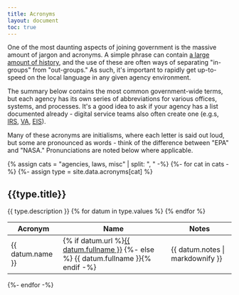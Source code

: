 ```yaml
---
title: Acronyms
layout: document
toc: true
---
```


One of the most daunting aspects of joining government is the massive amount of jargon and acronyms. A simple phrase can contain [a large amount of history](https://memory-alpha.fandom.com/wiki/Darmok_%28episode%29), and the use of these are often ways of separating "in-groups" from "out-groups." As such, it's important to rapidly get up-to-speed on the local language in any given agency environment.

The summary below contains the most common government-wide terms, but each agency has its own series of abbreviations for various offices, systems, and processes. It's a good idea to ask if your agency has a list documented already - digital service teams also often create one (e.g.s, [IRS](https://github.com/usds/irs-acronyms/blob/main/acronyms.csv), [VA](https://github.com/department-of-veterans-affairs/acronyms/blob/master/acronyms.csv), [EIS](https://github.com/AlaskaDHSS/EIS-Modernization/blob/master/ACRONYMS.md)).

Many of these acronyms are initialisms, where each letter is said out loud, but some are pronounced as words - think of the difference between "EPA" and "NASA." Pronunciations are noted below where applicable. 

{% assign cats = "agencies, laws, misc" | split: ", " -%}
{%- for cat in cats  -%}
  {%- assign type = site.data.acronyms[cat] %}
  <h2>{{type.title}}</h2>
  {{ type.description }}
  <table>
    <thead>
      <tr>
        <th>Acronym</th><th>Name</th><th>Notes</th>
      </tr>
    </thead>
    <tbody>
      {% for datum in type.values %}
        <tr id="{{ datum.name }}">
          <td>{{ datum.name }}</td>
          <td>
            {% if datum.url %}<a href="{{ datum.url }}">{{ datum.fullname }}</a>
            {%- else %} {{ datum.fullname }}{% endif -%}
          </td>
          <td>{{ datum.notes | markdownify }}</td>
        </tr>
      {% endfor %}
    </tbody>
  </table>
{%- endfor -%}
